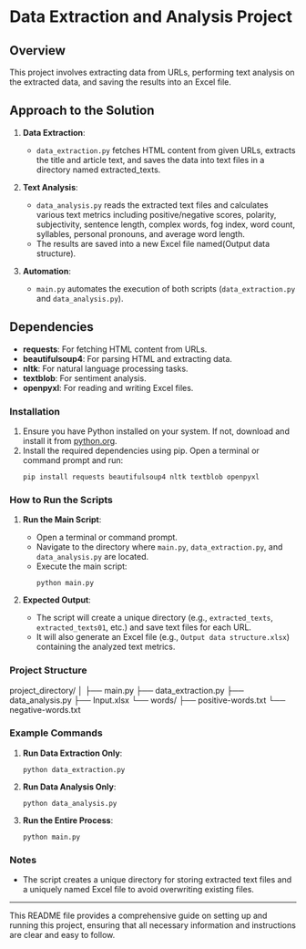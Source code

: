 # Data Extraction and Analysis Project


## Overview
This project involves extracting data from URLs, performing text analysis on the extracted data, and saving the results into an Excel file.



## Approach to the Solution
1. **Data Extraction**:
   - `data_extraction.py` fetches HTML content from given URLs, extracts the title and article text, and saves the data into text files in a directory named extracted_texts.

2. **Text Analysis**:
   - `data_analysis.py` reads the extracted text files and calculates various text metrics including positive/negative scores, polarity, subjectivity, sentence length, complex words, fog index, word count, syllables, personal pronouns, and average word length. 
   - The results are saved into a new Excel file named(Output data structure).

3. **Automation**:
   - `main.py` automates the execution of both scripts (`data_extraction.py` and `data_analysis.py`).



## Dependencies
- **requests**: For fetching HTML content from URLs.
- **beautifulsoup4**: For parsing HTML and extracting data.
- **nltk**: For natural language processing tasks.
- **textblob**: For sentiment analysis.
- **openpyxl**: For reading and writing Excel files.



### Installation

1. Ensure you have Python installed on your system. If not, download and install it from [python.org](https://www.python.org).
2. Install the required dependencies using pip. Open a terminal or command prompt and run:
    ```
    pip install requests beautifulsoup4 nltk textblob openpyxl
    ```



### How to Run the Scripts

1. **Run the Main Script**:
   - Open a terminal or command prompt.
   - Navigate to the directory where `main.py`, `data_extraction.py`, and `data_analysis.py` are located.
   - Execute the main script:
     ```
     python main.py
     ```

2. **Expected Output**:
   - The script will create a unique directory (e.g., `extracted_texts`, `extracted_texts01`, etc.) and save text files for each URL.
   - It will also generate an Excel file (e.g., `Output data structure.xlsx`) containing the analyzed text metrics.



### Project Structure

project_directory/
│
├── main.py
├── data_extraction.py
├── data_analysis.py
├── Input.xlsx
└── words/
    ├── positive-words.txt
    └── negative-words.txt





### Example Commands

1. **Run Data Extraction Only**:
    ```
    python data_extraction.py
    ```

2. **Run Data Analysis Only**:
    ```
    python data_analysis.py
    ```

3. **Run the Entire Process**:
    ```
    python main.py
    ```


### Notes
- The script creates a unique directory for storing extracted text files and a uniquely named Excel file to avoid overwriting existing files.

---

This README file provides a comprehensive guide on setting up and running this project, ensuring that all necessary information and instructions are clear and easy to follow.
